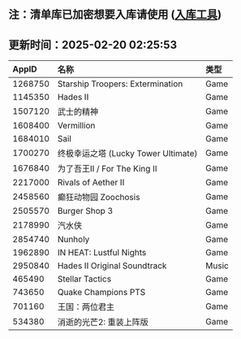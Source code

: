 ## 注：清单库已加密想要入库请使用 ([入库工具](https://github.com/BlankTMing/ManifestAutoUpdate/releases))

## 更新时间：2025-02-20 02:25:53
| AppID | 名称 | 类型  |
| :-------------------- | :----------------------------- | :----------- |
| 1268750 | Starship Troopers: Extermination| Game |
| 1145350 | Hades II| Game |
| 1507120 | 武士的精神| Game |
| 1608400 | Vermillion| Game |
| 1684010 | Sail| Game |
| 1700270 | 终极幸运之塔 (Lucky Tower Ultimate)| Game |
| 1676840 | 为了吾王II / For The King II| Game |
| 2217000 | Rivals of Aether II| Game |
| 2458560 | 癫狂动物园 Zoochosis| Game |
| 2505570 | Burger Shop 3| Game |
| 2178990 | 汽水侠| Game |
| 2854740 | Nunholy| Game |
| 1962890 | IN HEAT: Lustful Nights| Game |
| 2950840 | Hades II Original Soundtrack | Music |
| 465490 | Stellar Tactics| Game |
| 743650 | Quake Champions PTS| Game |
| 701160 | 王国：两位君主| Game |
| 534380 | 消逝的光芒2: 重装上阵版| Game |
